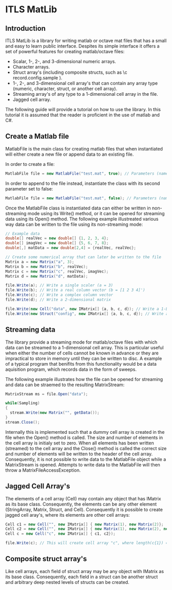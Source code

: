 # ITLS MatLib
## Introduction
ITLS MatLib is a library for writing matlab or octave mat files that has a small and easy to learn public interface. Despites its simple interface it offers a set of powerful features for creating matlab/octave files:

- Scalar, 1-, 2-, and 3-dimensional numeric arrays.
- Character arrays.
- Struct array's (including composite structs, such as \c record.config.sample ).
- 1-, 2-, and 3-dimensional cell array's that can contain any array type (numeric, character, struct, or another cell array).
- Streaming array's of any type to a 1-dimensional cell array in the file.
- Jagged cell array.

The following guide will provide a tutorial on how to use the library. In this
tutorial it is assumed that the reader is proficient in the use of matlab and C#.

## Create a Matlab file
MatlabFile is the main class for creating matlab files that when instantiated will either create
a new file or append data to an existing file. 

In order to create a file:

```C#
MatlabFile file = new MatlabFile("test.mat", true); // Parameters (name, create?)
```

In order to append to the file instead, instantiate the class with its second parameter set to
false:

```C#
MatlabFile file = new MatlabFile("test.mat", false); // Parameters (name, create?)
```

Once the MatlabFile class is instantiated data can either be written in non-streaming mode
using its Write() method, or it can be opened for streaming data using its Open() method.
The following example illustreated various way data can be written to the file using its
non-streaming mode:

```C#
// Example data
double[] realVec = new double[] {1, 2, 3, 4};
double[] imagVec = new double[] {5, 6, 7, 8};
double[,] matData = new double[2,4] = {realVec, realVec};

// Create some numerical array that can later be written to the file
Matrix a = new Matrix("a", 3);
Matrix b = new Matrix("b", realVec);
Matrix c = new Matrix("c", realVec, imagVec);
Matrix d = new Matrix("d", matData);

file.Write(a); // Write a single scaler (a = 3)
file.Write(b); // Write a real column vector (b = [1 2 3 4]')
file.Write(c); // Write a complex column vector
file.Write(d); // Write a 2-dimensional matrix

file.Write(new Cell("data", new IMatrix[] {a, b, c, d}); // Write a 1-D cell with elements a,b,c,d
file.Write(new Struct("config", new IMatrix[] {a, b, c, d}); // Write a 1-D struct with fields a,b,c,d
```

## Streaming data
The library provide a streaming mode for matlab/octave files with which data can be streamed to
a 1-dimensional cell array. This is particular useful when either the number of cells cannot be known in
advance or they are impractical to store in memory until they can be written to disc. A example of
a typical program that benifits from this functionality would be a data aquisition program, which
records data in the form of sweeps.

The following example illustrates how the file can be opened for streaming and data can be straemed to the
resulting MatrixStream:

```C#
MatrixStream ms = file.Open("data");

while(Sampling)
{
  stream.Write(new Matrix("", getData());
}
stream.Close();
```

Internally this is implemented such that a dummy cell array is created in the file when the 
Open() method is called. The size and number of elements in the cell array is initialy set to
zero. When all elements has been written (streamed) to the cell array and the Close() method is 
called the correct size and number of elements will be written to the header of the cell array.
Consequently, it is not possible to write data to the MatlabFile object while a MatrixStream 
is opened. Attempts to write data to the MatlabFile will then throw a MatrixFileAccessException.

## Jagged Cell Array's
The elements of a cell array (Cell) may contain any object that has IMatrix as its base class. 
Consequently, the elements can be any other element (StringArray, Matrix, Struct, and Cell). 
Consequently it is possible to create jagged cell aray's, where its elements are other cell arrays:

```C#
Cell c1 = new Cell("", new IMatrix[] { new Matrix(1), new Matrix(2)};
Cell c2 = new Cell("", new IMatrix[] { new Matrix(1), new Matrix(2), new Marix(3)};
Cell c = new Cell("c", new IMatrix[] { c1, c2});

file.Write(c); // This will create cell array "c", where length(c{1}) == 2 and length(c{2}) == 3
```

## Composite struct array's
Like cell arrays, each field of struct array may be any object with IMatrix as its base class.
Consequently, each field in a struct can be another struct and arbitrary deep nested levels of
structs can be created.


